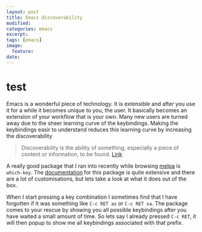 ```yaml
---
layout: post
title: Emacs discoverability
modified:
categories: emacs
excerpt:
tags: [emacs]
image:
  feature:
date:
---
```


# test

Emacs is a wonderful piece of technology. It is extensible and after you use it for a while it becomes unique to you, the user. It basically becomes an extension of your workflow that is your own. Many new users are turned away due to the sheer learning curve of the keybindings. Making the keybindings easir to understand reduces this learning curve by increasing the discoverability

> Discoverability is the ability of something, especially a piece of content or information, to be found. [Link](https://en.m.wikipedia.org/wiki/Discoverability)

A really good package that I ran into recently while browsing [melpa](http://www.melpa.org) is `which-key`. The [documentation](https://github.com/justbur/emacs-which-key) for this package is quite extensive and there are a lot of customisations, but lets take a look at what it does out of the box.

When I start pressing a key combination I sometimes find that I have forgotten if it was something like `C-c RET as` or `C-c RET sa`. The package comes to your rescue by showing you all possible keybindings after you have waited a small amount of time. So lets say I already pressed `C-c RET`, it will then popup to show me all keybindings associated with that prefix. 
